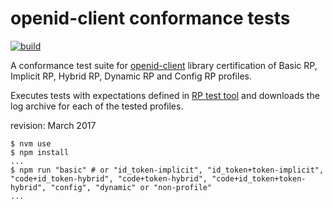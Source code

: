 # openid-client conformance tests

[![build][travis-image]][travis-url]

A conformance test suite for [openid-client] library certification of Basic RP, Implicit RP,
Hybrid RP, Dynamic RP and Config RP profiles.

Executes tests with expectations defined in [RP test tool][test-list] and downloads the log archive
for each of the tested profiles.

revision: March 2017


```
$ nvm use
$ npm install
...
$ npm run "basic" # or "id_token-implicit", "id_token+token-implicit", "code+id_token-hybrid", "code+token-hybrid", "code+id_token+token-hybrid", "config", "dynamic" or "non-profile"
...
```

[openid-client]: https://github.com/panva/node-openid-client
[test-list]: https://rp.certification.openid.net:8080/test_list
[travis-image]: https://travis-ci.com/panva/openid-client-conformance-tests.svg?branch=master
[travis-url]: https://travis-ci.com/panva/openid-client-conformance-tests/builds
